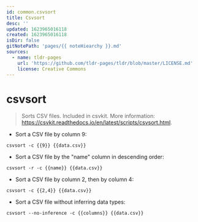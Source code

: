 ```yaml
---
id: common.csvsort
title: Csvsort
desc: ''
updated: 1623965016118
created: 1623965016118
isDir: false
gitNotePath: 'pages/{{ noteHiearchy }}.md'
sources:
  - name: tldr-pages
    url: 'https://github.com/tldr-pages/tldr/blob/master/LICENSE.md'
    license: Creative Commons
---
```

# csvsort

> Sorts CSV files.
> Included in csvkit.
> More information: <https://csvkit.readthedocs.io/en/latest/scripts/csvsort.html>.

- Sort a CSV file by column 9:

`csvsort -c {{9}} {{data.csv}}`

- Sort a CSV file by the "name" column in descending order:

`csvsort -r -c {{name}} {{data.csv}}`

- Sort a CSV file by column 2, then by column 4:

`csvsort -c {{2,4}} {{data.csv}}`

- Sort a CSV file without inferring data types:

`csvsort --no-inference -c {{columns}} {{data.csv}}`

